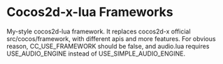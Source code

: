 # Cocos2d-x-lua Frameworks
My-style cocos2d-lua framework. It replaces cocos2d-x official src/cocos/framework, with different apis and more features.
For obvious reason, CC_USE_FRAMEWORK should be false, and audio.lua requires USE_AUDIO_ENGINE instead of USE_SIMPLE_AUDIO_ENGINE.
